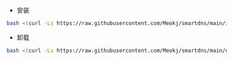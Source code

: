 * 安装
```bash
bash <(curl -Ls https://raw.githubusercontent.com/Meokj/smartdns/main/install_smartdns.sh)
```

* 卸载
```bash
bash <(curl -Ls https://raw.githubusercontent.com/Meokj/smartdns/main/uninstall_smartdns.sh)
```

